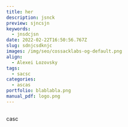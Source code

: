 ```yaml
---
title: her
description: jsnck
preview: sjncsjn
keywords:
  - jnsdcjsn
date: 2022-02-22T16:50:56.767Z
slug: sdnjcsdknjc
images: /img/seo/cossacklabs-og-default.png
align:
  - Alexei Lozovsky
tags:
  - sacsc
categories:
  - ascas
portfolio: blablabla.png
manual_pdf: logo.png
---
```

![]()

casc